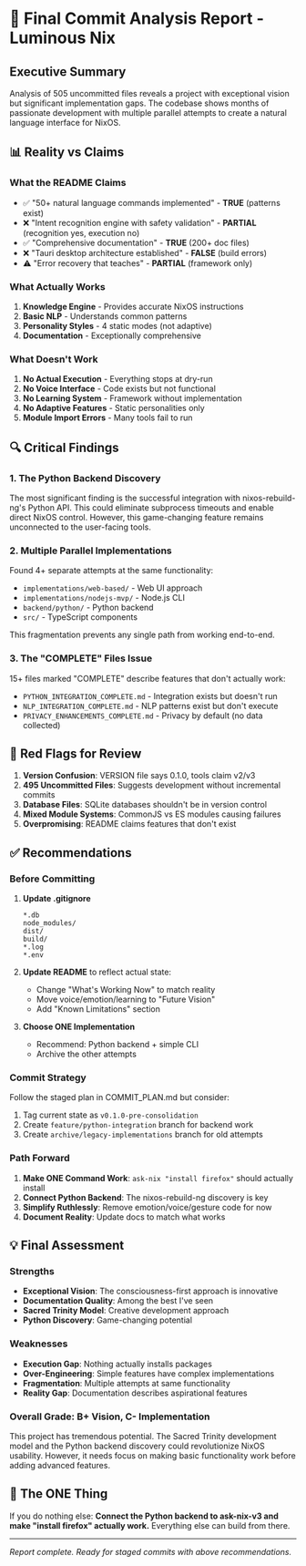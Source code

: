 # 🎯 Final Commit Analysis Report - Luminous Nix

## Executive Summary

Analysis of 505 uncommitted files reveals a project with exceptional vision but significant implementation gaps. The codebase shows months of passionate development with multiple parallel attempts to create a natural language interface for NixOS.

## 📊 Reality vs Claims

### What the README Claims
- ✅ "50+ natural language commands implemented" - **TRUE** (patterns exist)
- ❌ "Intent recognition engine with safety validation" - **PARTIAL** (recognition yes, execution no)
- ✅ "Comprehensive documentation" - **TRUE** (200+ doc files)
- ❌ "Tauri desktop architecture established" - **FALSE** (build errors)
- ⚠️ "Error recovery that teaches" - **PARTIAL** (framework only)

### What Actually Works
1. **Knowledge Engine** - Provides accurate NixOS instructions
2. **Basic NLP** - Understands common patterns
3. **Personality Styles** - 4 static modes (not adaptive)
4. **Documentation** - Exceptionally comprehensive

### What Doesn't Work
1. **No Actual Execution** - Everything stops at dry-run
2. **No Voice Interface** - Code exists but not functional
3. **No Learning System** - Framework without implementation
4. **No Adaptive Features** - Static personalities only
5. **Module Import Errors** - Many tools fail to run

## 🔍 Critical Findings

### 1. The Python Backend Discovery
The most significant finding is the successful integration with nixos-rebuild-ng's Python API. This could eliminate subprocess timeouts and enable direct NixOS control. However, this game-changing feature remains unconnected to the user-facing tools.

### 2. Multiple Parallel Implementations
Found 4+ separate attempts at the same functionality:
- `implementations/web-based/` - Web UI approach
- `implementations/nodejs-mvp/` - Node.js CLI
- `backend/python/` - Python backend
- `src/` - TypeScript components

This fragmentation prevents any single path from working end-to-end.

### 3. The "COMPLETE" Files Issue
15+ files marked "COMPLETE" describe features that don't actually work:
- `PYTHON_INTEGRATION_COMPLETE.md` - Integration exists but doesn't run
- `NLP_INTEGRATION_COMPLETE.md` - NLP patterns exist but don't execute
- `PRIVACY_ENHANCEMENTS_COMPLETE.md` - Privacy by default (no data collected)

## 🚩 Red Flags for Review

1. **Version Confusion**: VERSION file says 0.1.0, tools claim v2/v3
2. **495 Uncommitted Files**: Suggests development without incremental commits
3. **Database Files**: SQLite databases shouldn't be in version control
4. **Mixed Module Systems**: CommonJS vs ES modules causing failures
5. **Overpromising**: README claims features that don't exist

## ✅ Recommendations

### Before Committing

1. **Update .gitignore**
   ```
   *.db
   node_modules/
   dist/
   build/
   *.log
   *.env
   ```

2. **Update README** to reflect actual state:
   - Change "What's Working Now" to match reality
   - Move voice/emotion/learning to "Future Vision"
   - Add "Known Limitations" section

3. **Choose ONE Implementation**
   - Recommend: Python backend + simple CLI
   - Archive the other attempts

### Commit Strategy

Follow the staged plan in COMMIT_PLAN.md but consider:
1. Tag current state as `v0.1.0-pre-consolidation`
2. Create `feature/python-integration` branch for backend work
3. Create `archive/legacy-implementations` branch for old attempts

### Path Forward

1. **Make ONE Command Work**: `ask-nix "install firefox"` should actually install
2. **Connect Python Backend**: The nixos-rebuild-ng discovery is key
3. **Simplify Ruthlessly**: Remove emotion/voice/gesture code for now
4. **Document Reality**: Update docs to match what works

## 💡 Final Assessment

### Strengths
- **Exceptional Vision**: The consciousness-first approach is innovative
- **Documentation Quality**: Among the best I've seen
- **Sacred Trinity Model**: Creative development approach
- **Python Discovery**: Game-changing potential

### Weaknesses
- **Execution Gap**: Nothing actually installs packages
- **Over-Engineering**: Simple features have complex implementations
- **Fragmentation**: Multiple attempts at same functionality
- **Reality Gap**: Documentation describes aspirational features

### Overall Grade: B+ Vision, C- Implementation

This project has tremendous potential. The Sacred Trinity development model and the Python backend discovery could revolutionize NixOS usability. However, it needs focus on making basic functionality work before adding advanced features.

## 🎯 The ONE Thing

If you do nothing else: **Connect the Python backend to ask-nix-v3 and make "install firefox" actually work.** Everything else can build from there.

---

*Report complete. Ready for staged commits with above recommendations.*